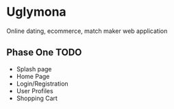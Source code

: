 Uglymona
========

Online dating, ecommerce, match maker web application

## Phase One TODO
* Splash page
* Home Page
* Login/Registration
* User Profiles
* Shopping Cart